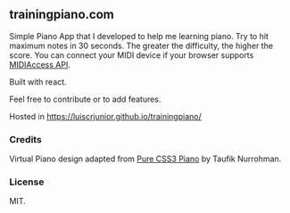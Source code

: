 ## trainingpiano.com

Simple Piano App that I developed to help me learning piano. Try to hit maximum notes in 30 seconds. The greater the difficulty, the higher the score. You can connect your MIDI device if your browser supports [MIDIAccess API](https://caniuse.com/#feat=mdn-api_midiaccess).

Built with react.

Feel free to contribute or to add features.

Hosted in https://luiscrjunior.github.io/trainingpiano/

### Credits

Virtual Piano design adapted from [Pure CSS3 Piano](https://codepen.io/airpwn/pen/JycBg/) by Taufik Nurrohman.

### License

MIT.
